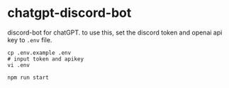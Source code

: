 # chatgpt-discord-bot
discord-bot for chatGPT.
to use this, set the discord token and openai api key to `.env` file.

```shell
cp .env.example .env
# input token and apikey
vi .env

npm run start
```